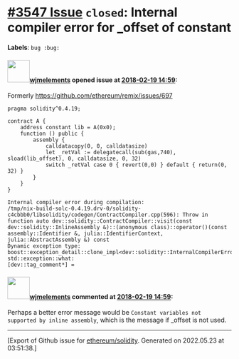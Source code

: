 # [\#3547 Issue](https://github.com/ethereum/solidity/issues/3547) `closed`: Internal compiler error for _offset of constant
**Labels**: `bug :bug:`


#### <img src="https://avatars.githubusercontent.com/u/799573?v=4" width="50">[wjmelements](https://github.com/wjmelements) opened issue at [2018-02-19 14:59](https://github.com/ethereum/solidity/issues/3547):

Formerly https://github.com/ethereum/remix/issues/697

```
pragma solidity^0.4.19;

contract A {
    address constant lib = A(0x0);
    function () public {
        assembly {
            calldatacopy(0, 0, calldatasize)
            let _retVal := delegatecall(sub(gas,740), sload(lib_offset), 0, calldatasize, 0, 32)
            switch _retVal case 0 { revert(0,0) } default { return(0, 32) }
        } 
    }
}
```

```
Internal compiler error during compilation:
/tmp/nix-build-solc-0.4.19.drv-0/solidity-c4cbbb0/libsolidity/codegen/ContractCompiler.cpp(596): Throw in function auto dev::solidity::ContractCompiler::visit(const dev::solidity::InlineAssembly &)::(anonymous class)::operator()(const assembly::Identifier &, julia::IdentifierContext, julia::AbstractAssembly &) const
Dynamic exception type: boost::exception_detail::clone_impl<dev::solidity::InternalCompilerError>
std::exception::what: 
[dev::tag_comment*] = 
```

#### <img src="https://avatars.githubusercontent.com/u/799573?v=4" width="50">[wjmelements](https://github.com/wjmelements) commented at [2018-02-19 14:59](https://github.com/ethereum/solidity/issues/3547#issuecomment-366718792):

Perhaps a better error message would be `Constant variables not supported by inline assembly`, which is the message if _offset is not used.


-------------------------------------------------------------------------------



[Export of Github issue for [ethereum/solidity](https://github.com/ethereum/solidity). Generated on 2022.05.23 at 03:51:38.]
